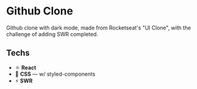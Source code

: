 # Github Clone

Github clone with dark mode, made from Rocketseat's "UI Clone", with the challenge of adding SWR completed.

## Techs

- ⚛ **React**
- 💅 **CSS** — w/ styled-components
- ⚡ **SWR**
